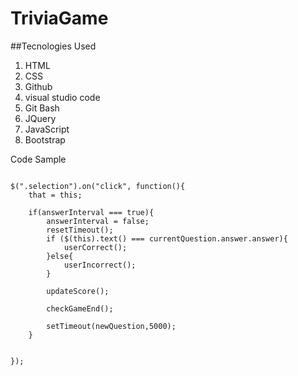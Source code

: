 # TriviaGame

##Tecnologies Used

1. HTML
2. CSS
3. Github
4. visual studio code
5. Git Bash
6. JQuery
7. JavaScript 
8. Bootstrap


Code Sample

```

$(".selection").on("click", function(){
    that = this;

    if(answerInterval === true){
        answerInterval = false;
        resetTimeout();
        if ($(this).text() === currentQuestion.answer.answer){
            userCorrect();
        }else{
            userIncorrect();
        }

        updateScore();

        checkGameEnd();

        setTimeout(newQuestion,5000);
    }


});
```